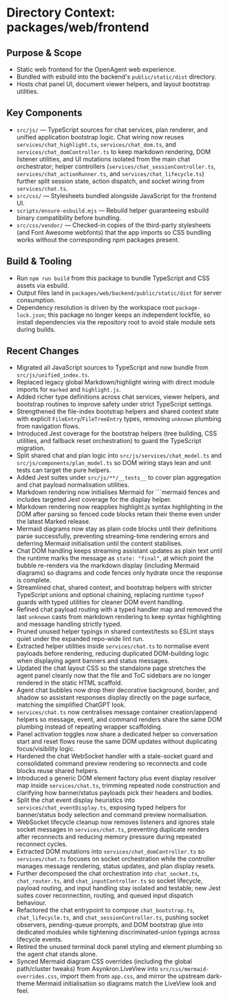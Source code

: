 # Directory Context: packages/web/frontend

## Purpose & Scope

- Static web frontend for the OpenAgent web experience.
- Bundled with esbuild into the backend's `public/static/dist` directory.
- Hosts chat panel UI, document viewer helpers, and layout bootstrap utilities.

## Key Components

- `src/js/` — TypeScript sources for chat services, plan renderer, and unified application bootstrap logic. Chat wiring now reuses `services/chat_highlight.ts`, `services/chat_dom.ts`, and `services/chat_domController.ts` to keep markdown rendering, DOM listener utilities, and UI mutations isolated from the main chat orchestrator; helper controllers (`services/chat_sessionController.ts`, `services/chat_actionRunner.ts`, and `services/chat_lifecycle.ts`) further split session state, action dispatch, and socket wiring from `services/chat.ts`.
- `src/css/` — Stylesheets bundled alongside JavaScript for the frontend UI.
- `scripts/ensure-esbuild.mjs` — Rebuild helper guaranteeing esbuild binary compatibility before bundling.
- `src/css/vendor/` — Checked-in copies of the third-party stylesheets (and Font Awesome webfonts) that the app imports so CSS bundling works without the corresponding npm packages present.

## Build & Tooling

- Run `npm run build` from this package to bundle TypeScript and CSS assets via esbuild.
- Output files land in `packages/web/backend/public/static/dist` for server consumption.
- Dependency resolution is driven by the workspace root `package-lock.json`; this package no longer keeps an independent lockfile,
  so install dependencies via the repository root to avoid stale module sets during builds.

## Recent Changes

- Migrated all JavaScript sources to TypeScript and now bundle from `src/js/unified_index.ts`.
- Replaced legacy global Markdown/highlight wiring with direct module imports for `marked` and `highlight.js`.
- Added richer type definitions across chat services, viewer helpers, and bootstrap routines to improve safety under strict TypeScript settings.
- Strengthened the file-index bootstrap helpers and shared context state with explicit `FileEntry`/`FileTreeEntry` types, removing `unknown` plumbing from navigation flows.
- Introduced Jest coverage for the bootstrap helpers (tree building, CSS utilities, and fallback reset orchestration) to guard the TypeScript migration.
- Split shared chat and plan logic into `src/js/services/chat_model.ts` and `src/js/components/plan_model.ts` so DOM wiring stays lean and unit tests can target the pure helpers.
- Added Jest suites under `src/js/**/__tests__` to cover plan aggregation and chat payload normalisation utilities.
- Markdown rendering now initialises Mermaid for ```mermaid fences and includes targeted Jest coverage for the display helper.
- Markdown rendering now reapplies highlight.js syntax highlighting in the DOM after parsing so fenced code blocks retain their
  theme even under the latest Marked release.
- Mermaid diagrams now stay as plain code blocks until their definitions parse successfully, preventing streaming-time rendering errors and deferring Mermaid initialisation until the content stabilises.
- Chat DOM handling keeps streaming assistant updates as plain text until the runtime marks the message as `state: "final"`, at which point the bubble re-renders via the markdown display (including Mermaid diagrams) so diagrams and code fences only hydrate once the response is complete.
- Streamlined chat, shared context, and bootstrap helpers with stricter TypeScript unions and optional chaining, replacing runtime `typeof` guards with typed utilities for cleaner DOM event handling.
- Refined chat payload routing with a typed handler map and removed the last `unknown` casts from markdown rendering to keep syntax highlighting and message handling strictly typed.
- Pruned unused helper typings in shared context/tests so ESLint stays quiet under the expanded repo-wide lint run.
- Extracted helper utilities inside `services/chat.ts` to normalise event payloads before rendering, reducing duplicated DOM-building logic when displaying agent banners and status messages.
- Updated the chat layout CSS so the standalone page stretches the agent panel cleanly now that the file and ToC sidebars are no longer rendered in the static HTML scaffold.
- Agent chat bubbles now drop their decorative background, border, and shadow so assistant responses display directly on the page surface, matching the simplified ChatGPT look.
- `services/chat.ts` now centralises message container creation/append helpers so message, event, and command renders share the same DOM plumbing instead of repeating wrapper scaffolding.
- Panel activation toggles now share a dedicated helper so conversation start and reset flows reuse the same DOM updates without duplicating focus/visibility logic.
- Hardened the chat WebSocket handler with a stale-socket guard and consolidated command preview rendering so reconnects and code blocks reuse shared helpers.
- Introduced a generic DOM element factory plus event display resolver map inside `services/chat.ts`, trimming repeated node construction and clarifying how banner/status payloads pick their headers and bodies.
- Split the chat event display heuristics into `services/chat_eventDisplay.ts`, exposing typed helpers for banner/status body selection and command preview normalisation.
- WebSocket lifecycle cleanup now removes listeners and ignores stale socket messages in `services/chat.ts`, preventing duplicate renders after reconnects and reducing memory pressure during repeated reconnect cycles.
- Extracted DOM mutations into `services/chat_domController.ts` so `services/chat.ts` focuses on socket orchestration while the controller manages message rendering, status updates, and plan display resets.
- Further decomposed the chat orchestration into `chat_socket.ts`, `chat_router.ts`, and `chat_inputController.ts` so socket lifecycle, payload routing, and input handling stay isolated and testable; new Jest suites cover reconnection, routing, and queued input dispatch behaviour.
- Refactored the chat entrypoint to compose `chat_bootstrap.ts`, `chat_lifecycle.ts`, and `chat_sessionController.ts`, pushing socket observers, pending-queue prompts, and DOM bootstrap glue into dedicated modules while tightening discriminated-union typings across lifecycle events.
- Retired the unused terminal dock panel styling and element plumbing so the agent chat stands alone.
- Synced Mermaid diagram CSS overrides (including the global path/cluster tweaks) from Asynkron.LiveView into `src/css/mermaid-overrides.css`, import them from `app.css`, and mirror the upstream dark-theme Mermaid initialisation so diagrams match the LiveView look and feel.
